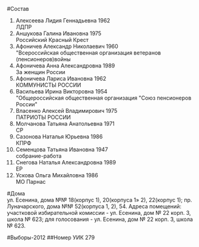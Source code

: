 #Состав
1. Алексеева Лидия Геннадьевна 1962   
    ЛДПР
2. Аншукова Галина Ивановна 1975   
    Российский Красный Крест
3. Афоничев Александр Николаевич 1960   
    "Всероссийская общественная организация ветеранов (пенсионеров)войны
4. Афоничева Анна Александровна 1989   
    За женщин России
5. Афоничева Лариса Ивановна 1962   
    КОММУНИСТЫ РОССИИ
6. Васильева Ирина Викторовна 1954   
    "Общероссийская общественная организация "Союз пенсионеров России"
7. Власенко Алексей Владимирович 1975   
    ПАТРИОТЫ РОССИИ
8. Молчанова Татьяна Анатольевна 1971   
    СР
9. Сазонова Наталья Юрьевна 1986   
    КПРФ
10. Семенцова Татьяна Ивановна 1947   
    собрание-работа
11. Снегова Наталья Александровна 1989   
    ЕР
12. Ускова Ольга Михайловна 1986   
    МО Парнас

#Дома  
ул. Есенина, дома №№ 18(корпус 1), 20(корпуса 1» 2), 22(корпус 1); пр. Луначарского, дома №№ 52(корпуса 1, 2), 54. Адреса помещений: участковой избирательной комиссии - ул. Есенина, дом № 22 корп. 3, школа № 623; для голосования - ул. Есенина, дом № 22 корп. 3, школа № 623.

#Выборы-2012
##Номер УИК
279
